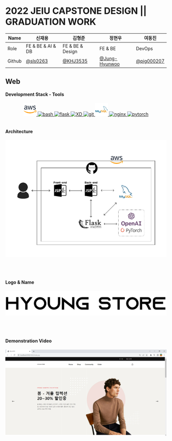 # 2022 JEIU CAPSTONE DESIGN || GRADUATION WORK 

| Name    | 신재용  | 김형준  | 정현우   | 여동진  |
| ------- | --------------------------------------------- | --------------------------------------------- | --------------------------------------------- | --------------------------------------------- |
| Role    | FE & BE & AI & DB   | FE & BE & Design       | FE & BE       | DevOps      |
| Github  | [@sls0263](https://github.com/sls0263) | [@KHJ3535](https://github.com/KHJ3535) | [@Jung-Hyunwoo](https://github.com/Jung-Hyunwoo) | [@pig000207](https://github.com/pig000207) |

## Web

#### Development Stack - Tools

<p align="center"> 
<a href="https://aws.amazon.com" target="_blank" rel="noreferrer"> 
  <img src="https://raw.githubusercontent.com/devicons/devicon/master/icons/amazonwebservices/amazonwebservices-original-wordmark.svg" alt="aws" width="40" height="40"/> 
</a> 
<a href="https://www.gnu.org/software/bash/" target="_blank" rel="noreferrer"> 
  <img src="https://www.vectorlogo.zone/logos/gnu_bash/gnu_bash-icon.svg" alt="bash" width="40" height="40"/> 
</a> 
<a href="https://www.flask.com/" target="_blank" rel="noreferrer"> 
  <img src="https://cdn.worldvectorlogo.com/logos/flask.svg" alt="flask" width="40" height="40"/> 
</a> 
<a href="https://getbootstrap.kr/" target="_blank" rel="noreferrer"> 
  <img src="https://www.vectorlogo.zone/logos/getbootstrap/getbootstrap-icon.svg" alt="XD" width="40" height="40"/> 
</a> 
<a href="https://git-scm.com/" target="_blank" rel="noreferrer"> 
  <img src="https://www.vectorlogo.zone/logos/git-scm/git-scm-icon.svg" alt="git" width="40" height="40"/> 
</a> 
<a href="https://www.mysql.com/" target="_blank" rel="noreferrer"> 
  <img src="https://raw.githubusercontent.com/devicons/devicon/master/icons/mysql/mysql-original-wordmark.svg" alt="mysql" width="40" height="40"/> 
</a> 
<a href="https://www.java.com/ko/" target="_blank" rel="noreferrer"> 
  <img src="https://www.vectorlogo.zone/logos/java/java-vertical.svg" alt="nginx" width="40" height="40"/> 
</a>
<a href="https://pytorch.org/" target="_blank" rel="noreferrer"> 
  <img src="https://www.vectorlogo.zone/logos/pytorch/pytorch-icon.svg" alt="pytorch" width="40" height="40"/> 
</a> 

<br>
<br>

#### Architecture
<p align="center">
<img width="700px" src="/profile/image/Skill Architecture.jpg" />
</p>

<br>
<br>

#### Logo & Name
<p align="center">
<img width="700px" src="/profile/image/logo.png" />
</p>

<br>
<br>

#### Demonstration Video
<p align="center">
<a href="https://www.youtube.com/watch?v=LDhX1-1IypA"><img width="700px" src="/profile/image/index.PNG" /> </a>
</p>


